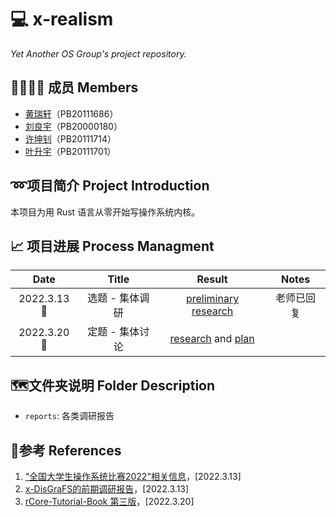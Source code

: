 # 💻 x-realism

*Yet Another OS Group's project repository.*

## 👨‍👨‍👦‍👦 成员 Members

- [黄瑞轩](https://github.com/SproutNan)（PB20111686）
- [刘良宇](https://github.com/liuly0322)（PB20000180）
- [许坤钊](https://github.com/xkz0777)（PB20111714）
- [叶升宇](https://github.com/ysy-phoenix)（PB20111701）

## ➿项目简介 Project Introduction

本项目为用 Rust 语言从零开始写操作系统内核。

## 📈 项目进展 Process Managment

|    Date    |      Title      |                            Result                            |   Notes    |
| :--------: | :-------------: | :----------------------------------------------------------: | :--------: |
| 2022.3.13🌃 | 选题 - 集体调研 | [preliminary research](./reports/2022.3.13&#32;preliminary&#32;research.pdf) | 老师已回复 |
| 2022.3.20🌃 | 定题 - 集体讨论 | [research](./reports/2022.3.20&#32;research.md) and [plan](./reports/2022.3.20&#32;plan.md) |            |

## 🗺️文件夹说明 Folder Description

- `reports`: 各类调研报告 

## 📕参考 References

1. [“全国大学生操作系统比赛2022"相关信息](https://github.com/oscomp)，[2022.3.13]
2. [x-DisGraFS的前期调研报告](https://github.com/OSH-2021/x-DisGraFS/blob/main/docs/%E5%89%8D%E6%9C%9F%E8%B0%83%E7%A0%94%E5%86%85%E5%AE%B9/%E5%BE%80%E5%B1%8AOSH%E8%AF%BE%E9%A2%98%E8%B0%83%E7%A0%94%E6%8A%A5%E5%91%8A.md)，[2022.3.13]
3. [rCore-Tutorial-Book 第三版](https://rcore-os.github.io/rCore-Tutorial-Book-v3/)，[2022.3.20]
